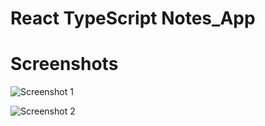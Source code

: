 # React TypeScript Notes_App

# Screenshots
![Screenshot 1](https://user-images.githubusercontent.com/68656122/169689780-9cb0a635-40b0-4208-8723-36c4f03eb1de.png)

![Screenshot 2](https://user-images.githubusercontent.com/68656122/169804330-67407c85-6c4d-4e37-a644-c7b6eafbadf3.png)
